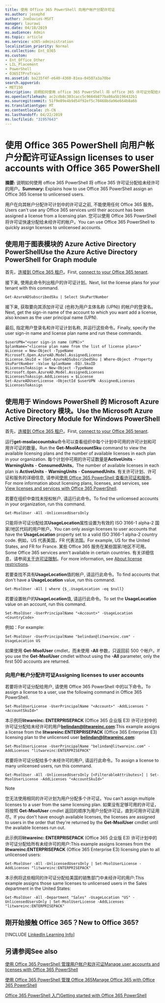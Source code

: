 ```yaml
---
title: 使用 Office 365 PowerShell 向用户帐户分配许可证
ms.author: josephd
author: JoeDavies-MSFT
manager: laurawi
ms.date: 04/18/2019
ms.audience: Admin
ms.topic: article
ms.service: o365-administration
localization_priority: Normal
ms.collection: Ent_O365
ms.custom:
- Ent_Office_Other
- LIL_Placement
- PowerShell
- O365ITProTrain
ms.assetid: ba235f4f-e640-4360-81ea-04507a3a70be
search.appverid:
- MET150
description: 说明如何使用 office 365 PowerShell 将 office 365 许可证分配给未经许可的用户。
ms.openlocfilehash: ac2cdb8c303cacc5c9664b877ba86a5b196432b1
ms.sourcegitcommit: 51f9e89e4b9d54f92ef5c70468bda96e664b8a6b
ms.translationtype: MT
ms.contentlocale: zh-CN
ms.lasthandoff: 04/22/2019
ms.locfileid: "31957643"
---
```

# <a name="assign-licenses-to-user-accounts-with-office-365-powershell"></a><span data-ttu-id="13616-103">使用 Office 365 PowerShell 向用户帐户分配许可证</span><span class="sxs-lookup"><span data-stu-id="13616-103">Assign licenses to user accounts with Office 365 PowerShell</span></span>

<span data-ttu-id="13616-104">**摘要:** 说明如何使用 office 365 PowerShell 将 office 365 许可证分配给未经许可的用户。</span><span class="sxs-lookup"><span data-stu-id="13616-104">**Summary:**  Explains how to use Office 365 PowerShell assign an Office 365 license to unlicensed users.</span></span>
  
<span data-ttu-id="13616-105">用户在向其帐户分配许可计划中的许可证之前, 不能使用任何 Office 365 服务。</span><span class="sxs-lookup"><span data-stu-id="13616-105">Users can't use any Office 365 services until their account has been assigned a license from a licensing plan.</span></span> <span data-ttu-id="13616-106">您可以使用 Office 365 PowerShell 将许可证快速分配给未经许可的帐户。</span><span class="sxs-lookup"><span data-stu-id="13616-106">You can use Office 365 PowerShell to quickly assign licenses to unlicensed accounts.</span></span> 


## <a name="use-the-azure-active-directory-powershell-for-graph-module"></a><span data-ttu-id="13616-107">使用用于图表模块的 Azure Active Directory PowerShell</span><span class="sxs-lookup"><span data-stu-id="13616-107">Use the Azure Active Directory PowerShell for Graph module</span></span>

<span data-ttu-id="13616-108">首先，[连接到 Office 365 租户](connect-to-office-365-powershell.md#connect-with-the-azure-active-directory-powershell-for-graph-module)。</span><span class="sxs-lookup"><span data-stu-id="13616-108">First, [connect to your Office 365 tenant](connect-to-office-365-powershell.md#connect-with-the-azure-active-directory-powershell-for-graph-module).</span></span>
  

<span data-ttu-id="13616-109">接下来, 使用此命令列出租户的许可证计划。</span><span class="sxs-lookup"><span data-stu-id="13616-109">Next, list the license plans for your tenant with this command.</span></span>

```
Get-AzureADSubscribedSku | Select SkuPartNumber
```

<span data-ttu-id="13616-110">接下来, 获取要向其添加许可证 (也称为用户主体名称 (UPN)) 的帐户的登录名。</span><span class="sxs-lookup"><span data-stu-id="13616-110">Next, get the sign-in name of the account to which you want add a license, also known as the user principal name (UPN).</span></span>

<span data-ttu-id="13616-111">最后, 指定用户登录名和许可证计划名称, 并运行这些命令。</span><span class="sxs-lookup"><span data-stu-id="13616-111">Finally, specify the user sign-in name and license plan name and run these commands.</span></span>

```
$userUPN="<user sign-in name (UPN)>"
$planName="<license plan name from the list of license plans>"
$License = New-Object -TypeName Microsoft.Open.AzureAD.Model.AssignedLicense
$License.SkuId = (Get-AzureADSubscribedSku | Where-Object -Property SkuPartNumber -Value $planName -EQ).SkuID
$LicensesToAssign = New-Object -TypeName Microsoft.Open.AzureAD.Model.AssignedLicenses
$LicensesToAssign.AddLicenses = $License
Set-AzureADUserLicense -ObjectId $userUPN -AssignedLicenses $LicensesToAssign
```

## <a name="use-the-microsoft-azure-active-directory-module-for-windows-powershell"></a><span data-ttu-id="13616-112">使用用于 Windows PowerShell 的 Microsoft Azure Active Directory 模块。</span><span class="sxs-lookup"><span data-stu-id="13616-112">Use the Microsoft Azure Active Directory Module for Windows PowerShell</span></span>

<span data-ttu-id="13616-113">首先，[连接到 Office 365 租户](connect-to-office-365-powershell.md#connect-with-the-microsoft-azure-active-directory-module-for-windows-powershell)。</span><span class="sxs-lookup"><span data-stu-id="13616-113">First, [connect to your Office 365 tenant](connect-to-office-365-powershell.md#connect-with-the-microsoft-azure-active-directory-module-for-windows-powershell).</span></span>

<span data-ttu-id="13616-114">运行**get-msolaccountsku**命令可以查看组织中每个计划中可用的许可计划和可用许可证的数量。</span><span class="sxs-lookup"><span data-stu-id="13616-114">Run the **Get-MsolAccountSku** command to view the available licensing plans and the number of available licenses in each plan in your organization.</span></span> <span data-ttu-id="13616-115">每个计划中可用的许可证数量是**ActiveUnits** - **WarningUnits** - **ConsumedUnits**。</span><span class="sxs-lookup"><span data-stu-id="13616-115">The number of available licenses in each plan is **ActiveUnits** - **WarningUnits** - **ConsumedUnits**.</span></span> <span data-ttu-id="13616-116">有关许可计划、许可证和服务的详细信息, 请参阅[使用 Office 365 PowerShell 查看许可证和服务](view-licenses-and-services-with-office-365-powershell.md)。</span><span class="sxs-lookup"><span data-stu-id="13616-116">For more information about licensing plans, licenses, and services, see [View licenses and services with Office 365 PowerShell](view-licenses-and-services-with-office-365-powershell.md).</span></span>
    
<span data-ttu-id="13616-117">若要在组织中查找未授权帐户, 请运行此命令。</span><span class="sxs-lookup"><span data-stu-id="13616-117">To find the unlicensed accounts in your organization, run this command.</span></span>

```
Get-MsolUser -All -UnlicensedUsersOnly
```
    
<span data-ttu-id="13616-118">只能将许可证分配给其**UsageLocation**属性设置为有效的 ISO 3166-1 alpha-2 国家/地区代码的用户帐户。</span><span class="sxs-lookup"><span data-stu-id="13616-118">You can only assign licenses to user accounts that have the **UsageLocation** property set to a valid ISO 3166-1 alpha-2 country code.</span></span> <span data-ttu-id="13616-119">例如，US 代表美国，FR 代表法国。</span><span class="sxs-lookup"><span data-stu-id="13616-119">For example, US for the United States, and FR for France.</span></span> <span data-ttu-id="13616-120">某些 Office 365 服务在某些国家/地区不可用。</span><span class="sxs-lookup"><span data-stu-id="13616-120">Some Office 365 services aren't available in certain countries.</span></span> <span data-ttu-id="13616-121">有关详细信息，请参阅[关于许可证限制](https://go.microsoft.com/fwlink/p/?LinkId=691730)。</span><span class="sxs-lookup"><span data-stu-id="13616-121">For more information, see [About license restrictions](https://go.microsoft.com/fwlink/p/?LinkId=691730).</span></span>
    
<span data-ttu-id="13616-122">若要查找不具有**UsageLocation**值的帐户, 请运行此命令。</span><span class="sxs-lookup"><span data-stu-id="13616-122">To find accounts that don't have a **UsageLocation** value, run this command.</span></span>

```
Get-MsolUser -All | where {$_.UsageLocation -eq $null}
```

<span data-ttu-id="13616-123">若要设置帐户的**UsageLocation**值, 请运行此命令。</span><span class="sxs-lookup"><span data-stu-id="13616-123">To set the **UsageLocation** value on an account, run this command.</span></span>

```
Set-MsolUser -UserPrincipalName "<Account>" -UsageLocation <CountryCode>
```

<span data-ttu-id="13616-124">例如：</span><span class="sxs-lookup"><span data-stu-id="13616-124">For example:</span></span>

```
Set-MsolUser -UserPrincipalName "belindan@litwareinc.com" -UsageLocation US
```
    
<span data-ttu-id="13616-125">如果使用 **Get-MsolUser** cmdlet，而未使用 **-All** 参数，只返回前 500 个帐户。</span><span class="sxs-lookup"><span data-stu-id="13616-125">If you use the **Get-MsolUser** cmdlet without using the **-All** parameter, only the first 500 accounts are returned.</span></span>

### <a name="assigning-licenses-to-user-accounts"></a><span data-ttu-id="13616-126">向用户帐户分配许可证</span><span class="sxs-lookup"><span data-stu-id="13616-126">Assigning licenses to user accounts</span></span>
    
<span data-ttu-id="13616-127">若要将许可证分配给用户, 请使用 Office 365 PowerShell 中的以下命令。</span><span class="sxs-lookup"><span data-stu-id="13616-127">To assign a license to a user, use the following command in Office 365 PowerShell.</span></span>
  
```
Set-MsolUserLicense -UserPrincipalName "<Account>" -AddLicenses "<AccountSkuId>"
```

<span data-ttu-id="13616-128">本示例将**litwareinc: ENTERPRISEPACK** (Office 365 企业版 E3) 许可计划中的许可证分配给未经许可的用户**belindan@litwareinc.com**:</span><span class="sxs-lookup"><span data-stu-id="13616-128">This example assigns a license from the **litwareinc:ENTERPRISEPACK** (Office 365 Enterprise E3) licensing plan to the unlicensed user **belindan@litwareinc.com**:</span></span>
  
```
Set-MsolUserLicense -UserPrincipalName "belindan@litwareinc.com" -AddLicenses "litwareinc:ENTERPRISEPACK"
```

<span data-ttu-id="13616-129">若要将许可证分配给多个未经许可的用户, 请运行此命令。</span><span class="sxs-lookup"><span data-stu-id="13616-129">To assign a license to many unlicensed users, run this command.</span></span>
  
```
Get-MsolUser -All -UnlicensedUsersOnly [<FilterableAttributes>] | Set-MsolUserLicense -AddLicenses "<AccountSkuId>"
```
  
>[!Note]
><span data-ttu-id="13616-130">您无法使用相同的许可计划为用户分配多个许可证。</span><span class="sxs-lookup"><span data-stu-id="13616-130">You can't assign multiple licenses to a user from the same licensing plan.</span></span> <span data-ttu-id="13616-131">如果没有足够可用的许可证，将按照 **Get-MsolUser** cmdlet 返回的顺序为用户分配许可证，直到可用许可证用尽。</span><span class="sxs-lookup"><span data-stu-id="13616-131">If you don't have enough available licenses, the licenses are assigned to users in the order that they're returned by the **Get-MsolUser** cmdlet until the available licenses run out.</span></span>
>

<span data-ttu-id="13616-132">此示例将**litwareinc: ENTERPRISEPACK** (Office 365 企业版 E3) 许可计划中的许可证分配给所有未经许可的用户:</span><span class="sxs-lookup"><span data-stu-id="13616-132">This example assigns licenses from the **litwareinc:ENTERPRISEPACK** (Office 365 Enterprise E3) licensing plan to all unlicensed users:</span></span>
  
```
Get-MsolUser -All -UnlicensedUsersOnly | Set-MsolUserLicense -AddLicenses "litwareinc:ENTERPRISEPACK"
```

<span data-ttu-id="13616-133">本示例将这些相同的许可证分配给美国的销售部门中未经许可的用户:</span><span class="sxs-lookup"><span data-stu-id="13616-133">This example assigns those same licenses to unlicensed users in the Sales department in the United States:</span></span>
  
```
Get-MsolUser -All -Department "Sales" -UsageLocation "US" -UnlicensedUsersOnly | Set-MsolUserLicense -AddLicenses "litwareinc:ENTERPRISEPACK"
```
  
## <a name="new-to-office-365"></a><span data-ttu-id="13616-134">刚开始接触 Office 365？</span><span class="sxs-lookup"><span data-stu-id="13616-134">New to Office 365?</span></span>

[!INCLUDE [LinkedIn Learning Info](../common/office/linkedin-learning-info.md)]

## <a name="see-also"></a><span data-ttu-id="13616-135">另请参阅</span><span class="sxs-lookup"><span data-stu-id="13616-135">See also</span></span>

[<span data-ttu-id="13616-136">使用 Office 365 PowerShell 管理用户帐户和许可证</span><span class="sxs-lookup"><span data-stu-id="13616-136">Manage user accounts and licenses with Office 365 PowerShell</span></span>](manage-user-accounts-and-licenses-with-office-365-powershell.md)
  
[<span data-ttu-id="13616-137">使用 Office 365 PowerShell 管理 Office 365</span><span class="sxs-lookup"><span data-stu-id="13616-137">Manage Office 365 with Office 365 PowerShell</span></span>](manage-office-365-with-office-365-powershell.md)
  
[<span data-ttu-id="13616-138">Office 365 PowerShell 入门</span><span class="sxs-lookup"><span data-stu-id="13616-138">Getting started with Office 365 PowerShell</span></span>](getting-started-with-office-365-powershell.md)
